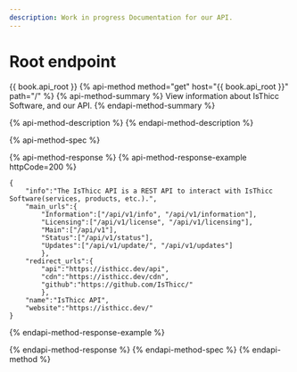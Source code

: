 ```yaml
---
description: Work in progress Documentation for our API.
---
```


# Root endpoint 
{{ book.api_root }}
{% api-method method="get" host="{{ book.api_root }}" path="/" %}
{% api-method-summary %}
View information about IsThicc Software, and our API.
{% endapi-method-summary %}

{% api-method-description %}
{% endapi-method-description %}

{% api-method-spec %}
<!-- {% api-method-request %} -->
<!-- {% api-method-path-parameters %}
{% api-method-parameter name="id" type="string" %}
ID of the cake to get, for free of course.
{% endapi-method-parameter %}
{% endapi-method-path-parameters %}

{% api-method-headers %}
{% api-method-parameter name="Authentication" type="string" required=true %}
Authentication token to track down who is emptying our stocks.
{% endapi-method-parameter %}
{% endapi-method-headers %}

{% api-method-query-parameters %}
{% api-method-parameter name="recipe" type="string" %}
The API will do its best to find a cake matching the provided recipe.
{% endapi-method-parameter %}

{% api-method-parameter name="gluten" type="boolean" %}
Whether the cake should be gluten-free or not.
{% endapi-method-parameter %}
{% endapi-method-query-parameters %} -->
<!-- {% endapi-method-request %} -->

{% api-method-response %}
{% api-method-response-example httpCode=200 %}
<!-- {% api-method-response-example-description %}
Cake successfully retrieved.
{% endapi-method-response-example-description %} -->

```
{
    "info":"The IsThicc API is a REST API to interact with IsThicc Software(services, products, etc.).",
    "main_urls":{
        "Information":["/api/v1/info", "/api/v1/information"],
        "Licensing":["/api/v1/license", "/api/v1/licensing"],
        "Main":["/api/v1"], 
        "Status":["/api/v1/status"],
        "Updates":["/api/v1/update/", "/api/v1/updates"]
        },
    "redirect_urls":{
        "api":"https://isthicc.dev/api",
        "cdn":"https://isthicc.dev/cdn",
        "github":"https://github.com/IsThicc/"
        },
    "name":"IsThicc API",
    "website":"https://isthicc.dev/"
}
```
{% endapi-method-response-example %}

<!-- {% api-method-response-example httpCode=404 %}
{% api-method-response-example-description %}
Could not find a cake matching this query.
{% endapi-method-response-example-description %}

```
{    "message": "Ain't no cake like that."}
```
{% endapi-method-response-example %} -->
{% endapi-method-response %}
{% endapi-method-spec %}
{% endapi-method %}
